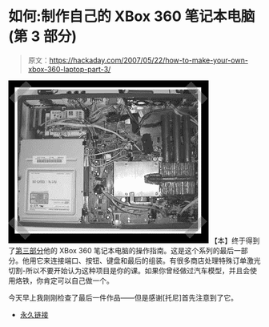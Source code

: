 # 如何:制作自己的 XBox 360 笔记本电脑(第 3 部分)

> 原文：<https://hackaday.com/2007/05/22/how-to-make-your-own-xbox-360-laptop-part-3/>

![](img/69405816a0590e37e14c388e5761be93.png)
【本】终于得到了[第三部分](http://www.engadget.com/2007/05/22/how-to-make-an-xbox-360-laptop-part-3/)他的 XBox 360 笔记本电脑的操作指南。这是这个系列的最后一部分。他用它来连接端口、按钮、键盘和最后的组装。有很多商店处理特殊订单激光切割-所以不要开始认为这种项目是你的课。如果你曾经做过汽车模型，并且会使用烙铁，你肯定可以自己做一个。

今天早上我刚刚检查了最后一件作品——但是感谢[托尼]首先注意到了它。

*   [永久链接](http://www.engadget.com/2007/05/22/how-to-make-an-xbox-360-laptop-part-3/)